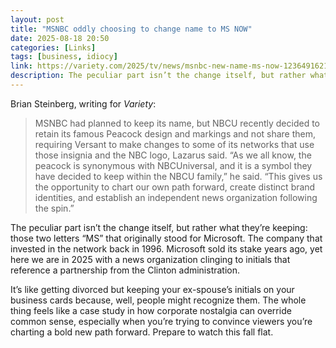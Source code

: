 ```yaml
---
layout: post
title: "MSNBC oddly choosing to change name to MS NOW"
date: 2025-08-18 20:50
categories: [Links]
tags: [business, idiocy]
link: https://variety.com/2025/tv/news/msnbc-new-name-ms-now-1236491621/
description: The peculiar part isn’t the change itself, but rather what they’re keeping: those two letters “MS” that originally stood for Microsoft.
---
```


Brian Steinberg, writing for *Variety*:

>MSNBC had planned to keep its name, but NBCU recently decided to retain its famous Peacock design and markings and not share them, requiring Versant to make changes to some of its networks that use those insignia and the NBC logo, Lazarus said. “As we all know, the peacock is synonymous with NBCUniversal, and it is a symbol they have decided to keep within the NBCU family,” he said. “This gives us the opportunity to chart our own path forward, create distinct brand identities, and establish an independent news organization following the spin.”

The peculiar part isn’t the change itself, but rather what they’re keeping: those two letters “MS” that originally stood for Microsoft. The company that invested in the network back in 1996. Microsoft sold its stake years ago, yet here we are in 2025 with a news organization clinging to initials that reference a partnership from the Clinton administration.

It’s like getting divorced but keeping your ex-spouse’s initials on your business cards because, well, people might recognize them. The whole thing feels like a case study in how corporate nostalgia can override common sense, especially when you’re trying to convince viewers you’re charting a bold new path forward. Prepare to watch this fall flat.
